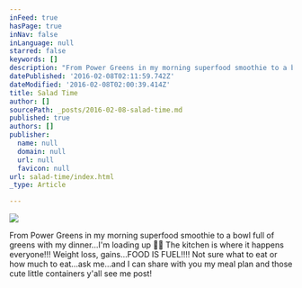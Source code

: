 ```yaml
---
inFeed: true
hasPage: true
inNav: false
inLanguage: null
starred: false
keywords: []
description: "From Power Greens in my morning superfood smoothie to a bowl full of greens with my dinner...I'm loading up \uD83D\uDCAA\uD83C\uDFFB The kitchen is where it happens everyone!!! Weight loss, gains...FOOD IS FUEL!!!! Not sure what to eat or how much to eat...ask me...and I can share with you my meal plan and those cute little containers y'all see me post!"
datePublished: '2016-02-08T02:11:59.742Z'
dateModified: '2016-02-08T02:00:39.414Z'
title: Salad Time
author: []
sourcePath: _posts/2016-02-08-salad-time.md
published: true
authors: []
publisher:
  name: null
  domain: null
  url: null
  favicon: null
url: salad-time/index.html
_type: Article

---
```

![](https://the-grid-user-content.s3-us-west-2.amazonaws.com/d922fef7-339e-4133-9495-237ed6420044.JPG)

From Power Greens in my morning superfood smoothie to a bowl full of greens with my dinner...I'm loading up 💪🏻 The kitchen is where it happens everyone!!! Weight loss, gains...FOOD IS FUEL!!!! Not sure what to eat or how much to eat...ask me...and I can share with you my meal plan and those cute little containers y'all see me post!